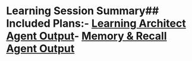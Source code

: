 # Learning Session Summary## Included Plans:- [Learning Architect Agent Output](./learning_architect_agent.md)- [Memory & Recall Agent Output](./memory_&_recall_agent.md)